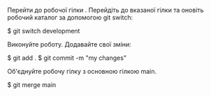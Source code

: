 Перейти до робочої гілки . Перейдіть до вказаної гілки та оновіть робочий каталог за допомогою git switch:

$ git switch development

Виконуйте роботу. Додавайте свої зміни:

$ git add .
$ git commit -m "my changes"

Об'єднуйте робочу гілку з основною гілкою main. 

$ git merge main
